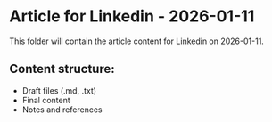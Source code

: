# Article for Linkedin - 2026-01-11

This folder will contain the article content for Linkedin on 2026-01-11.

## Content structure:
- Draft files (.md, .txt)
- Final content
- Notes and references

